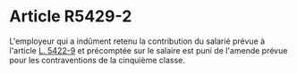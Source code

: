 # Article R5429-2

  
L'employeur qui a indûment retenu la contribution du salarié prévue à l'article [L. 5422-9][1] et précomptée sur le salaire est puni de l'amende prévue pour les contraventions de la cinquième classe.

 [1]: /affichCodeArticle.do?cidTexte=LEGITEXT000006072050&idArticle=LEGIARTI000006903831&dateTexte=&categorieLien=cid